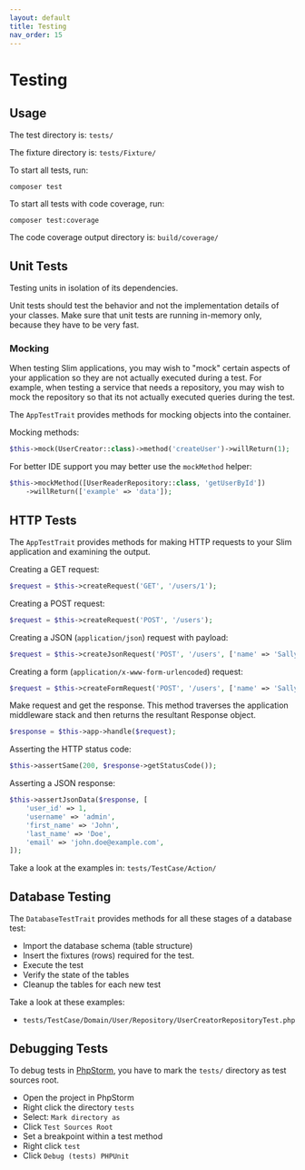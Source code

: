```yaml
---
layout: default
title: Testing
nav_order: 15
---
```


# Testing

## Usage

The test directory is: `tests/` 

The fixture directory is: `tests/Fixture/`

To start all tests, run:

```
composer test
```

To start all tests with code coverage, run:

```
composer test:coverage
```

The code coverage output directory is: `build/coverage/`

## Unit Tests

Testing units in isolation of its dependencies.

Unit tests should test the behavior and not the implementation details of your classes.
Make sure that unit tests are running in-memory only, because they have to be very fast. 

### Mocking

When testing Slim applications, you may wish to "mock" certain aspects of your 
application so they are not actually executed during a test. 
For example, when testing a service that needs a repository, 
you may wish to mock the repository so that its not actually 
executed queries during the test.

The `AppTestTrait` provides methods for mocking objects into the container.

Mocking methods:

```php
$this->mock(UserCreator::class)->method('createUser')->willReturn(1);
```

For better IDE  support you may better use the `mockMethod` helper:

```php
$this->mockMethod([UserReaderRepository::class, 'getUserById'])
    ->willReturn(['example' => 'data']);
```

## HTTP Tests

The `AppTestTrait` provides methods for making HTTP requests to your 
Slim application and examining the output. 

Creating a GET request:

```php
$request = $this->createRequest('GET', '/users/1');
```

Creating a POST request:

```php
$request = $this->createRequest('POST', '/users');
```

Creating a JSON (`application/json`) request with payload:

```php
$request = $this->createJsonRequest('POST', '/users', ['name' => 'Sally']);
```

Creating a form (`application/x-www-form-urlencoded`) request:

```php
$request = $this->createFormRequest('POST', '/users', ['name' => 'Sally']);
```

Make request and get the response. This method traverses the application
middleware stack and then returns the resultant Response object.

```php
$response = $this->app->handle($request);
``` 

Asserting the HTTP status code:

```php
$this->assertSame(200, $response->getStatusCode());
```

Asserting a JSON response:

```php
$this->assertJsonData($response, [
    'user_id' => 1,
    'username' => 'admin',
    'first_name' => 'John',
    'last_name' => 'Doe',
    'email' => 'john.doe@example.com',
]);
```

Take a look at the examples in: `tests/TestCase/Action/`

## Database Testing

The `DatabaseTestTrait` provides methods
for all these stages of a database test:

* Import the database schema (table structure)
* Insert the fixtures (rows) required for the test.
* Execute the test 
* Verify the state of the tables
* Cleanup the tables for each new test

Take a look at these examples:

* `tests/TestCase/Domain/User/Repository/UserCreatorRepositoryTest.php`

## Debugging Tests

To debug tests in [PhpStorm](https://www.jetbrains.com/phpstorm/), you have to mark the `tests/` directory as test sources root. 

* Open the project in PhpStorm
* Right click the directory `tests` 
* Select: `Mark directory as`
* Click `Test Sources Root`
* Set a breakpoint within a test method
* Right click `test`
* Click `Debug (tests) PHPUnit`
